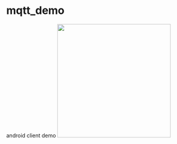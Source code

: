 # mqtt_demo
android client demo
<img src=http://static.cnblogs.com/images/logo_small.gif width=300 />
